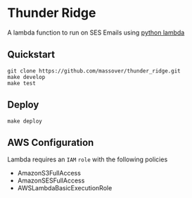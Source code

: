 # Thunder Ridge

A lambda function to run on SES Emails using [python lambda](https://github.com/nficano/python-lambda)

## Quickstart

```
git clone https://github.com/massover/thunder_ridge.git
make develop
make test
```

## Deploy

```
make deploy
```

## AWS Configuration

Lambda requires an `IAM` `role` with the following policies

- AmazonS3FullAccess
- AmazonSESFullAccess
- AWSLambdaBasicExecutionRole